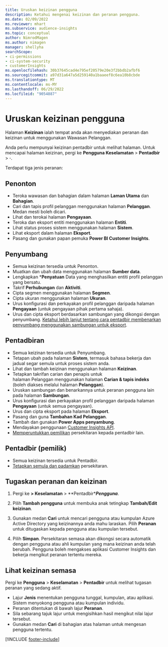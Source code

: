 ```yaml
---
title: Uruskan keizinan pengguna
description: Ketahui mengenai keizinan dan peranan pengguna.
ms.date: 02/09/2022
ms.reviewer: mhart
ms.subservice: audience-insights
ms.topic: conceptual
author: NimrodMagen
ms.author: nimagen
manager: shellyha
searchScope:
- ci-permissions
- ci-system-security
- customerInsights
ms.openlocfilehash: 30b37645cad4e795ef20579e20e3f2bbdb2afbf6
ms.sourcegitcommit: a97d31a647a5d259140a1baaeef8c6ea10b8cbde
ms.translationtype: MT
ms.contentlocale: ms-MY
ms.lasthandoff: 06/29/2022
ms.locfileid: "9054887"
---
```

# <a name="manage-user-permissions"></a>Uruskan keizinan pengguna

Halaman **Keizinan** ialah tempat anda akan menyediakan peranan dan keizinan untuk menggunakan Wawasan Pelanggan.

Anda perlu mempunyai keizinan pentadbir untuk melihat halaman. Untuk mencapai halaman keizinan, pergi ke **Pengguna Keselamatan** > **Pentadbir** > **·**.

Terdapat tiga jenis peranan:

## <a name="viewer"></a>Penonton

- Teroka wawasan dan bahagian dalam halaman **Laman Utama** dan **Bahagian**.
- Cari dan tapis profil pelanggan menggunakan halaman **Pelanggan**. Medan mesti boleh dicari.
- Lihat dan terokai halaman **Pengayaan**.
- Teroka dan eksport entiti menggunakan halaman **Entiti**.
- Lihat status proses sistem menggunakan halaman **Sistem**.
- Lihat eksport dalam halaman **Eksport**.
- Pasang dan gunakan papan pemuka **Power BI Customer Insights**.

## <a name="contributor"></a>Penyumbang

- Semua keizinan tersedia untuk Penonton.
- Muatkan dan ubah data menggunakan halaman **Sumber data**.
- Lengkapkan ***Penyatuan** Data yang menghasilkan entiti profil pelanggan yang bersatu.
- Takrif **Perhubungan** dan **Aktiviti**.
- Cipta segmen menggunakan halaman **Segmen**.
- Cipta ukuran menggunakan halaman **Ukuran**.
- Urus konfigurasi dan perkayakan profil pelanggan daripada halaman **Pengayaan** (untuk pengayaan pihak pertama sahaja).
- Urus dan cipta eksport berdasarkan sambungan yang dikongsi dengan penyumbang. [Ketahui lebih lanjut tentang cara pentadbir membenarkan penyumbang menggunakan sambungan untuk eksport](connections.md#allow-contributors-to-use-a-connection-for-exports).

## <a name="admin"></a>Pentadbiran

- Semua keizinan tersedia untuk Penyumbang.
- Tetapan ubah pada halaman **Sistem**, termasuk bahasa bekerja dan jadual segar semula untuk proses sistem anda.
- Lihat dan tambah keizinan menggunakan halaman **Keizinan**.
- Tetapkan takrifan carian dan penapis untuk halaman Pelanggan menggunakan halaman **Carian & tapis indeks** (boleh diakses melalui halaman **Pelanggan**).
- Uruskan sambungan dan benarkannya untuk peranan pengguna lain pada halaman **Sambungan**.
- Urus konfigurasi dan perkayakan profil pelanggan daripada halaman **Pengayaan** (untuk semua pengayaan).
- Urus dan cipta eksport pada halaman **Eksport**.
- Pasang dan guna **Tambahan Kad Pelanggan**.
- Tambah dan gunakan **Power Apps penyambung**.
- Mendayakan penggunaan [Customer Insights API](apis.md).
- [Memperuntukkan pemilikan](manage-environments.md#change-the-owner-of-an-environment) persekitaran kepada pentadbir lain.

## <a name="admin-owner"></a>Pentadbir (pemilik)

- Semua keizinan tersedia untuk Pentadbir.
- [Tetapkan semula dan padamkan](manage-environments.md#reset-an-existing-environment-preview) persekitaran.

## <a name="assign-roles-and-permissions"></a>Tugaskan peranan dan keizinan

1. Pergi ke **> Keselamatan** > **Pentadbir****Pengguna***.

1. Pilih **Tambah pengguna** untuk membuka anak tetingkap **Tambah/Edit keizinan**.

1. Gunakan medan **Cari** untuk mencari pengguna atau kumpulan Azure Active Directory yang keizinannya anda mahu laraskan. Pilih **Peranan** untuk ditugaskan kepada pengguna atau kumpulan tersebut.

1. Pilih **Simpan**. Persekitaran semasa akan dikongsi secara automatik dengan pengguna atau ahli kumpulan yang mana keizinan anda telah berubah. Pengguna boleh mengakses aplikasi Customer Insights dan bekerja mengikut peranan tertentu mereka.

## <a name="view-current-permissions"></a>Lihat keizinan semasa

Pergi ke **Pengguna** > **Keselamatan** > **Pentadbir** untuk melihat tugasan peranan yang sedang aktif.

- Lajur **Jenis** menentukan pengguna tunggal, kumpulan, atau aplikasi. Sistem menyokong pengguna atau kumpulan individu.
- Peranan ditentukan di bawah lajur **Peranan**.
- Sila sebarang tajuk lajur untuk mengisihkan hasil mengikut nilai lajur tersebut.
- Gunakan medan **Cari** di bahagian atas halaman untuk mengesan pengguna tertentu.


[!INCLUDE [footer-include](includes/footer-banner.md)]
